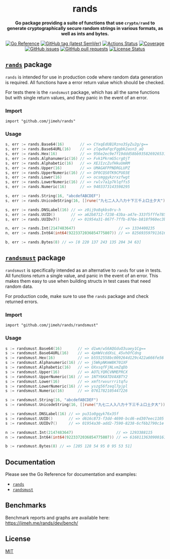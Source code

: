 <h1 align="center">
  rands
</h1>

<p align="center">
  <strong>
    Go package providing a suite of functions that use <code>crypto/rand</code>
    to generate cryptographically secure random strings in various formats, as
    well as ints and bytes.
  </strong>
</p>

<p align="center">
  <a href="https://pkg.go.dev/github.com/jimeh/rands"><img src="https://img.shields.io/badge/%E2%80%8B-reference-387b97.svg?logo=go&logoColor=white" alt="Go Reference"></a>
  <a href="https://github.com/jimeh/rands/releases"><img src="https://img.shields.io/github/v/tag/jimeh/rands?label=release" alt="GitHub tag (latest SemVer)"></a>
  <a href="https://github.com/jimeh/rands/actions"><img src="https://img.shields.io/github/actions/workflow/status/jimeh/rands/ci.yml?branch=main&logo=github" alt="Actions Status"></a>
  <a href="https://codeclimate.com/github/jimeh/rands"><img src="https://img.shields.io/codeclimate/coverage/jimeh/rands.svg?logo=code%20climate" alt="Coverage"></a>
  <a href="https://github.com/jimeh/rands/issues"><img src="https://img.shields.io/github/issues-raw/jimeh/rands.svg?style=flat&logo=github&logoColor=white" alt="GitHub issues"></a>
  <a href="https://github.com/jimeh/rands/pulls"><img src="https://img.shields.io/github/issues-pr-raw/jimeh/rands.svg?style=flat&logo=github&logoColor=white" alt="GitHub pull requests"></a>
  <a href="https://github.com/jimeh/rands/blob/master/LICENSE"><img src="https://img.shields.io/github/license/jimeh/rands.svg?style=flat" alt="License Status"></a>
</p>

## [`rands`](https://pkg.go.dev/github.com/jimeh/rands) package

`rands` is intended for use in production code where random data generation is
required. All functions have a error return value which should be checked.

For tests there is the `randsmust` package, which has all the same functions but
with single return values, and they panic in the event of an error.

### Import

```
import "github.com/jimeh/rands"
```

### Usage

```go
s, err := rands.Base64(16)       // => CYxqEdUB1Rzno3SyZu2g/g==
s, err := rands.Base64URL(16)    // => zlqw9aFqcFggbk2asn3_aQ
s, err := rands.Hex(16)          // => 956e2ec9e7f19ddd58bb935826926531
s, err := rands.Alphanumeric(16) // => Fvk1PkrmG5crgOjT
s, err := rands.Alphabetic(16)   // => XEJIzcZufHkuUmRM
s, err := rands.Upper(16)        // => UMAGAFPPNDRGLUPZ
s, err := rands.UpperNumeric(16) // => DF0CQS0TK9CPUO3E
s, err := rands.Lower(16)        // => ocsmggykzrxzfwgt
s, err := rands.LowerNumeric(16) // => rwlv7a1p7klqffs5
s, err := rands.Numeric(16)      // => 9403373143598295

s, err := rands.String(16, "abcdefABCDEF")                               // => adCDCaDEdeffeDeb
s, err := rands.UnicodeString(16, []rune("九七二人入八力十下三千上口土夕大")) // => 下下口九力下土夕下土八上二夕大三

s, err := rands.DNSLabel(16) // => z0ij9o8qkbs0ru-h
s, err := rands.UUID()       // => a62b8712-f238-43ba-a47e-333f5fffe785
s, err := rands.UUIDv7()     // => 01954a31-867f-7ffb-876e-b818f960ec3b

n, err := rands.Int(2147483647)                   // => 1334400235
n, err := rands.Int64(int64(9223372036854775807)) // => 8256935979116161233

b, err := rands.Bytes(8) // => [0 220 137 243 135 204 34 63]
```

## [`randsmust`](https://pkg.go.dev/github.com/jimeh/rands/randsmust) package

`randsmust` is specifically intended as an alternative to `rands` for use in
tests. All functions return a single value, and panic in the event of an error.
This makes them easy to use when building structs in test cases that need random
data.

For production code, make sure to use the `rands` package and check returned
errors.

### Import

```
import "github.com/jimeh/rands/randsmust"
```

### Usage

```go
s := randsmust.Base64(16)       // => d1wm/wS6AQGduO3uaey1Cg==
s := randsmust.Base64URL(16)    // => 4pHWVcddXsL_45vhOfCdng
s := randsmust.Hex(16)          // => b5552558bc009264d129c422a666fe56
s := randsmust.Alphanumeric(16) // => j5WkpNKmW8K701XF
s := randsmust.Alphabetic(16)   // => OXxsqfFjNLvmZqDb
s := randsmust.Upper(16)        // => AOTLYQRCVNMEPRCX
s := randsmust.UpperNumeric(16) // => 1NTY6KATDVAXBTY2
s := randsmust.Lower(16)        // => xmftrwvurrritqfu
s := randsmust.LowerNumeric(16) // => yszg56fzeql7pjpl
s := randsmust.Numeric(16)      // => 0761782105447226

s := randsmust.String(16, "abcdefABCDEF")                               // => dfAbBfaDDdDFDaEa
s := randsmust.UnicodeString(16, []rune("九七二人入八力十下三千上口土夕大")) // => 十十千口三十十下九上千口七夕土口

s := randsmust.DNSLabel(16) // => pu31o0gqyk76x35f
s := randsmust.UUID()       // => d616c873-f3dd-4690-bcd6-ed307eec1105
s := randsmust.UUIDv7()     // => 01954a30-add2-7590-8238-6cf6b2790c1e

n := randsmust.Int(2147483647)                   // => 1293388115
n := randsmust.Int64(int64(9223372036854775807)) // => 6168113630900161239

b := randsmust.Bytes(8) // => [205 128 54 95 0 95 53 51]
```

## Documentation

Please see the Go Reference for documentation and examples:

- [`rands`](https://pkg.go.dev/github.com/jimeh/rands)
- [`randsmust`](https://pkg.go.dev/github.com/jimeh/rands/randsmust)

## Benchmarks

Benchmark reports and graphs are available here:
https://jimeh.me/rands/dev/bench/

## License

[MIT](https://github.com/jimeh/rands/blob/main/LICENSE)
